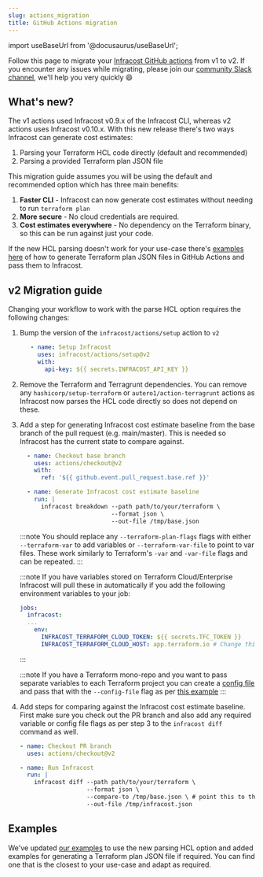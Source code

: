 ```yaml
---
slug: actions_migration
title: GitHub Actions migration
---
```


import useBaseUrl from '@docusaurus/useBaseUrl';

Follow this page to migrate your [Infracost GitHub actions](https://github.com/infracost/actions) from v1 to v2. If you encounter any issues while migrating, please join our [community Slack channel](https://www.infracost.io/community-chat), we'll help you very quickly 😄

## What's new?

The v1 actions used Infracost v0.9.x of the Infracost CLI, whereas v2 actions uses Infracost v0.10.x. With this new release there's two ways Infracost can generate cost estimates:
1. Parsing your Terraform HCL code directly (default and recommended)
2. Parsing a provided Terraform plan JSON file

This migration guide assumes you will be using the default and recommended option which has three main benefits:

1. **Faster CLI** - Infracost can now generate cost estimates without needing to run `terraform plan`
2. **More secure** - No cloud credentials are required.
3. **Cost estimates everywhere** - No dependency on the Terraform binary, so this can be run against just your code.

<!-- TODO: update the example link -->
If the new HCL parsing doesn't work for your use-case there's [examples here](https://github.com/infracost/actions/tree/make-consistent-with-gitlab/examples#plan-json-examples) of how to generate Terraform plan JSON files in GitHub Actions and pass them to Infracost.

## v2 Migration guide

Changing your workflow to work with the parse HCL option requires the following changes:

1. Bump the version of the `infracost/actions/setup` action to `v2`

   ```yaml
      - name: Setup Infracost
        uses: infracost/actions/setup@v2
        with:
          api-key: ${{ secrets.INFRACOST_API_KEY }}
   ```

2. Remove the Terraform and Terragrunt dependencies. You can remove any `hashicorp/setup-terraform` or `autero1/action-terragrunt` actions as Infracost now parses the HCL code directly so does not depend on these.

3. Add a step for generating Infracost cost estimate baseline from the base branch of the pull request (e.g. main/master). This is needed so Infracost has the current state to compare against.

    ```yaml
      - name: Checkout base branch
        uses: actions/checkout@v2
        with:
          ref: '${{ github.event.pull_request.base.ref }}'

      - name: Generate Infracost cost estimate baseline
        run: |
          infracost breakdown --path path/to/your/terraform \
                              --format json \
                              --out-file /tmp/base.json
    ```

    :::note
    You should replace any `--terraform-plan-flags` flags with either `--terraform-var` to add variables or `--terraform-var-file` to point to var files. These work similarly to Terraform's `-var` and `-var-file` flags and can be repeated.
    :::

    :::note
    If you have variables stored on Terraform Cloud/Enterprise Infracost will pull these in automatically if you add the following environment variables to your job:

    ```yaml
    jobs:
      infracost:
      ...
        env:
          INFRACOST_TERRAFORM_CLOUD_TOKEN: ${{ secrets.TFC_TOKEN }}
          INFRACOST_TERRAFORM_CLOUD_HOST: app.terraform.io # Change this if you're using Terraform Enterprise
    ```
    :::

    <!-- TODO: update the example link -->
    :::note
    If you have a Terraform mono-repo and you want to pass separate variables to each Terraform project you can create a [config file](/docs/features/config_file) and pass that with the `--config-file` flag as per [this example](https://github.com/infracost/actions/tree/make-consistent-with-gitlab/examples/multi-project-config-file#readme)
    :::


4. Add steps for comparing against the Infracost cost estimate baseline. First make sure you check out the PR branch and also add any required variable or config file flags as per step 3 to the `infracost diff` command as well.

    ```yml
    - name: Checkout PR branch
      uses: actions/checkout@v2

    - name: Run Infracost
      run: |
        infracost diff --path path/to/your/terraform \
                       --format json \
                       --compare-to /tmp/base.json \ # point this to the JSON output we generated in step 2
                       --out-file /tmp/infracost.json
    ```

## Examples

<!-- TODO: update the example link -->
We've updated [our examples](https://github.com/infracost/actions/tree/make-consistent-with-gitlab/examples) to use the new parsing HCL option and added examples for generating a Terraform plan JSON file if required. You can find one that is the closest to your use-case and adapt as required.
